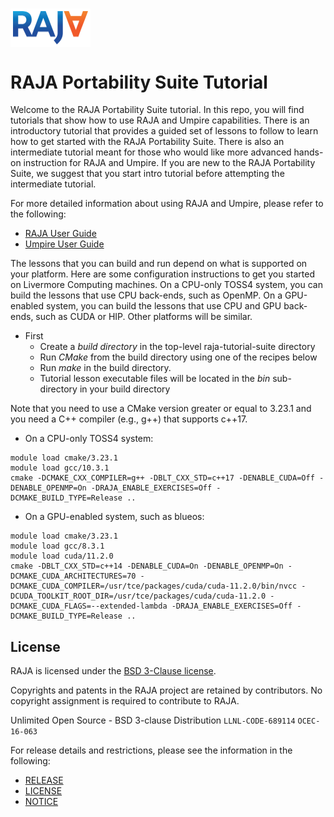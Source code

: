 [comment]: # (#################################################################)
[comment]: # (Copyright 2016-25, Lawrence Livermore National Security, LLC)
[comment]: # (and RAJA project contributors. See the RAJA/LICENSE file)
[comment]: # (for details.)
[comment]: # 
[comment]: # (# SPDX-License-Identifier: BSD-3-Clause)
[comment]: # (#################################################################)

# <img src="https://github.com/LLNL/RAJA/blob/develop/share/raja/logo/RAJA_LOGO_CMYK_White_Background_large.png" width="128" valign="middle" alt="RAJA"/>

# RAJA Portability Suite Tutorial

Welcome to the RAJA Portability Suite tutorial. In this repo, you will find
tutorials that show how to use RAJA and Umpire capabilities. There is an
introductory tutorial that provides a guided set of lessons to follow to
learn how to get started with the RAJA Portability Suite. There is also an
intermediate tutorial meant for those who would like more advanced hands-on
instruction for RAJA and Umpire. If you are new to the RAJA Portability Suite,
we suggest that you start intro tutorial before attempting the intermediate
tutorial.

For more detailed information about using RAJA and Umpire, please refer
to the following:

* [RAJA User Guide](https://raja.readthedocs.io)
* [Umpire User Guide](https://umpire.readthedocs.io)

The lessons that you can build and run depend on what is supported on your
platform. Here are some configuration instructions to get you started on 
Livermore Computing machines. On a CPU-only TOSS4 system, you can build the
lessons that use CPU back-ends, such as OpenMP. On a GPU-enabled system, you
can build the lessons that use CPU and GPU back-ends, such as CUDA or HIP.
Other platforms will be similar.

* First
  * Create a *build directory* in the top-level raja-tutorial-suite directory
  * Run *CMake* from the build directory using one of the recipes below
  * Run *make* in the build directory.
  * Tutorial lesson executable files will be located in the *bin* sub-directory
    in your build directory

Note that you need to use a CMake version greater or equal to 3.23.1 and you
need a C++ compiler (e.g., g++) that supports c++17.

* On a CPU-only TOSS4 system:
```
module load cmake/3.23.1
module load gcc/10.3.1
cmake -DCMAKE_CXX_COMPILER=g++ -DBLT_CXX_STD=c++17 -DENABLE_CUDA=Off -DENABLE_OPENMP=On -DRAJA_ENABLE_EXERCISES=Off -DCMAKE_BUILD_TYPE=Release .. 
```

* On a GPU-enabled system, such as blueos:
```
module load cmake/3.23.1
module load gcc/8.3.1
module load cuda/11.2.0
cmake -DBLT_CXX_STD=c++14 -DENABLE_CUDA=On -DENABLE_OPENMP=On -DCMAKE_CUDA_ARCHITECTURES=70 -DCMAKE_CUDA_COMPILER=/usr/tce/packages/cuda/cuda-11.2.0/bin/nvcc -DCUDA_TOOLKIT_ROOT_DIR=/usr/tce/packages/cuda/cuda-11.2.0 -DCMAKE_CUDA_FLAGS=--extended-lambda -DRAJA_ENABLE_EXERCISES=Off -DCMAKE_BUILD_TYPE=Release ..
```

License
-----------

RAJA is licensed under the [BSD 3-Clause license](https://opensource.org/licenses/BSD-3-Clause).

Copyrights and patents in the RAJA project are retained by contributors.
No copyright assignment is required to contribute to RAJA.

Unlimited Open Source - BSD 3-clause Distribution
`LLNL-CODE-689114`  `OCEC-16-063`

For release details and restrictions, please see the information in the
following:
- [RELEASE](https://github.com/LLNL/RAJA/blob/develop/RELEASE)
- [LICENSE](https://github.com/LLNL/RAJA/blob/develop/LICENSE)
- [NOTICE](https://github.com/LLNL/RAJA/blob/develop/NOTICE)

